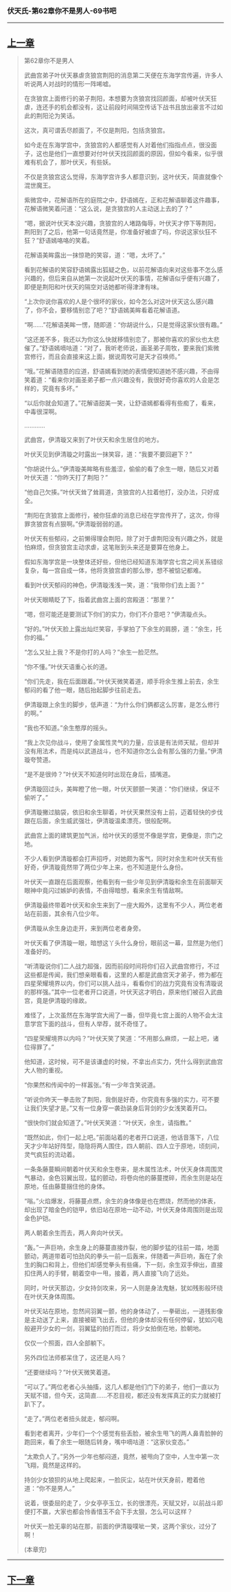 ### 伏天氏-第62章你不是男人-69书吧

--------
[上一章](./3cafa7e7a0e5e6ed6d768de961e55e7e.md)
--------


>
>
>
>第62章你不是男人
>
>武曲宫弟子叶伏天暴虐贪狼宫荆阳的消息第二天便在东海学宫传遍，许多人听说两人对战时的情形一阵唏嘘。
>
>在贪狼宫上面修行的弟子荆阳，本想要为贪狼宫找回颜面，却被叶伏天狂虐，连还手的机会都没有，这让前段时间隔空传话下战书且放出豪言不过如此的荆阳沦为笑话。
>
>这次，真可谓丢尽颜面了，不仅是荆阳，包括贪狼宫。
>
>如今走在东海学宫中，贪狼宫的人都感觉有人对着他们指指点点，很没面子，这也是他们一直想要对付叶伏天找回颜面的原因，但如今看来，似乎很难有机会了，那叶伏天，有些妖。
>
>不仅是贪狼宫这么觉得，东海学宫许多人都意识到，这叶伏天，简直就像个混世魔王。
>
>紫微宫中，花解语所在的庭院之中，舒语嫣在，正和花解语聊着这件趣事，花解语微笑着问道：“这么说，是贪狼宫的人主动送上去的了？”
>
>“嗯，据说叶伏天本没兴趣，贪狼宫的人堵路侮辱，叶伏天才停下等荆阳，荆阳到了之后，他第一句话竟然是，你准备好被虐了吗，你说这家伙狂不狂？”舒语嫣咯咯的笑着。
>
>花解语美眸露出一抹惊艳的笑容，道：“嗯，太坏了。”
>
>看到花解语的笑容舒语嫣露出狐疑之色，以前花解语向来对这些事不怎么感兴趣的，但后来自从她第一次说起叶伏天的事情，花解语似乎便有兴趣了，即便是荆阳和叶伏天的隔空对话她都听得津津有味。
>
>“上次你说你喜欢的人是个很坏的家伙，如今怎么对这叶伏天这么感兴趣了，你不会，要移情别恋了吧？”舒语嫣美眸看着花解语道。
>
>“啊……”花解语美眸一愣，随即道：“你胡说什么，只是觉得这家伙很有趣。”
>
>“这还差不多，我还以为你这么快就移情别恋了，那被你喜欢的家伙也太悲催了。”舒语嫣嘀咕道：“对了，我听老师说，画圣弟子周牧，要来我们紫微宫修行，而且会直接来这上面，据说周牧可是天才召唤师。”
>
>“哦。”花解语随意的应道，舒语嫣看到她的表情便知道她不感兴趣，不由得笑着道：“看来你对画圣弟子都一点兴趣没有，我很好奇你喜欢的人会是怎样的，究竟有多坏。”
>
>“以后你就会知道了。”花解语甜美一笑，让舒语嫣都看得有些痴了，看来，中毒很深啊。
>
>…………
>
>武曲宫，伊清璇又来到了叶伏天和余生居住的地方。
>
>叶伏天见到伊清璇之时露出一抹笑容，道：“我要不要回避下？”
>
>“你胡说什么。”伊清璇美眸略有些羞涩，偷偷的看了余生一眼，随后又对着叶伏天道：“你昨天打了荆阳？”
>
>“他自己欠揍。”叶伏天耸了耸肩道，贪狼宫的人拉着他打，没办法，只好成全。
>
>“荆阳在贪狼宫上面修行，被你狂虐的消息已经在学宫传开了，这次，你得罪贪狼宫有点狠啊。”伊清璇弱弱的道。
>
>叶伏天有些郁闷，之前懒得理会荆阳，除了对于虐荆阳没有兴趣之外，就是怕麻烦，但贪狼宫主动求虐，这笔账到头来还是要算在他身上。
>
>假如东海学宫是一块整体还好些，但他已经知道东海学宫七宫之间关系错综复杂，每一宫自成一体，他将贪狼宫虐的那么惨，想不被惦记都难。
>
>看到叶伏天郁闷的神色，伊清璇浅浅一笑，道：“我带你们去上面？”
>
>叶伏天眼睛眨了下，指着武曲宫上面的宫殿道：“那里？”
>
>“嗯，但可能还是要测试下你们的实力，你们不介意吧？”伊清璇点头。
>
>“好的。”叶伏天脸上露出灿烂笑容，手掌拍了下余生的肩膀，道：“余生，托你的福。”
>
>“怎么又扯上我？不是你打的人吗？”余生一脸茫然。
>
>“你不懂。”叶伏天语重心长的道。
>
>“你们先走，我在后面跟着。”叶伏天微笑着道，顺手将余生推上前去，余生郁闷的看了他一眼，随后抬起脚步往前走去。
>
>伊清璇跟上余生的脚步，低声道：“为什么你们俩都这么厉害，是怎么修行的啊。”
>
>“我也不知道。”余生憨厚的摇头。
>
>“我上次见你战斗，使用了金属性灵气的力量，应该是有法师天赋，但却并没有用法术，而是纯以武道战斗，也不知道你怎么会有那么强的力量。”伊清璇夸赞道。
>
>“是不是很帅？”叶伏天不知道何时出现在身后，插嘴道。
>
>伊清璇回过头，美眸瞪了他一眼，叶伏天颤颤一笑道：“你们继续，保证不偷听了。”
>
>伊清璇撇过脑袋，依旧和余生聊着，叶伏天果然没有上前，迈着轻快的步伐跟在后面，余生威武强壮，伊清璇温柔漂亮，很般配啊。
>
>武曲宫上面的建筑更加气派，给叶伏天的感觉不像是学宫，更像是，宗门之地。
>
>不少人看到伊清璇都会打声招呼，对她颇为客气，同时对余生和叶伏天有些好奇，伊清璇竟然带了两位少年上来，也不知道是什么身份。
>
>叶伏天一直跟在后面观察，他看到有一些少年见到伊清璇和余生在前面聊天眼神中竟闪过嫉妒的表情，不由得暗想，看来余生有情敌啊。
>
>伊清璇最终带着叶伏天和余生来到了一座大殿外，这里有不少人，两位老者站在前面，其余有八位少年。
>
>伊清璇从余生身边走开，来到两位老者身旁。
>
>叶伏天看了伊清璇一眼，暗想这丫头什么身份，眼前这一幕，显然是为他们准备好的。
>
>“听清璇说你们二人战力超强，因而前段时间将你们召入武曲宫修行，不过这些都是传闻，我们想亲眼看看，这里的人都是武曲宫天才弟子，修为都在四星荣耀境界以内，你们可以挑人战斗，看看你们的战力究竟有没有清璇说的那样强。”其中一位老者开口说道，叶伏天这才明白，原来他们被召入武曲宫，竟是伊清璇的缘故。
>
>难怪了，上次虽然在东海学宫大闹了一番，但毕竟七宫上面的人物不会太注意学宫下面的战斗，但有人举荐，就不奇怪了。
>
>“四星荣耀境界以内吗？”叶伏天笑了笑道：“不用那么麻烦，一起上吧，诸位得罪了。”
>
>他知道，这时候，可不是该谦虚的时候，不拿出点实力，凭什么得到武曲宫大人物的重视。
>
>“你果然和传闻中的一样嚣张。”有一少年含笑说道。
>
>“听说你昨天一拳击败了荆阳，我倒是好奇，你究竟有多强的实力，可不要让我们失望才是。”又有一位身穿一袭劲装身后背剑的少女浅笑着开口。
>
>“很快你们就会知道了。”叶伏天笑道：“叶伏天，余生，请指教。”
>
>“既然如此，你们一起上吧。”前面站着的老者开口说道，他话音落下，八位天才少年站好阵型，隐隐将两人围住，四人朝前、四人立于原地，顷刻间，灵气疯狂的流动着。
>
>一条条藤蔓瞬间朝着叶伏天和余生卷来，是木属性法术，叶伏天身体周围灵气暴动，金色羽翼出现，猛的颤动，将卷向他的藤蔓搅碎，而余生则是站在原地，任由藤蔓捆住他的身体。
>
>“嗡。”火焰爆发，将藤蔓点燃，余生的身体像是也在燃烧，然而他的体表，却出现了暗金色的铠甲，依旧站在原地一动不动，叶伏天身体周围则是出现金色护铠。
>
>两人朝着余生而去，两人奔向叶伏天。
>
>“轰。”一声巨响，余生身上的藤蔓直接炸裂，他的脚步猛的往前一踏，地面颤动，两道带着可怕劲风的拳头一前一后轰来，伴随着一声巨响，轰在了余生的胸口和背上，但他们却感觉拳头有些痛，下一刻，余生双手伸出，直接扣住两人的手臂，朝着空中一甩，接着，两人直接飞向了远处。
>
>同时，叶伏天那边，少女持剑攻来，另一人则是身法鬼魅，犹如残影般环绕在叶伏天身体周围。
>
>叶伏天站在原地，忽然间羽翼一颤，他的身体动了，一拳砸出，一道残影像是主动送了上来，直接被砸飞出去，但他的身体却没有任何停留，犹如闪电般避开少女的一剑，羽翼猛的拍打而过，将少女拍倒在地，脸朝地。
>
>仅仅一个照面，四人全部躺下。
>
>另外四位法师都呆住了，这还是人吗？
>
>“还要继续吗？”叶伏天微笑着道。
>
>“可以了。”两位老者心头抽搐，这几人都是他们门下的弟子，他们一直以为天赋不错，但今天，这简直……不忍目视，都还没有发挥真正的实力就被打趴下了。
>
>“走了。”两位老者扭头就走，郁闷啊。
>
>看到老者离开，少年们一个个感觉有些丢脸，被余生甩飞的两人鼻青脸肿的跑回来，看了余生一眼随后转身，嘴中嘀咕道：“这家伙变态。”
>
>“太欺负人了。”另外一少年也郁闷道，竟然，被甩向了空中，人生中第一次飞翔，竟然是这样的。
>
>持剑少女狼狈的从地上爬起来，一脸灰尘，站在叶伏天身前，瞪着他道：“你不是男人。”
>
>说着，很委屈的走了，少女亭亭玉立，长的很漂亮，天赋又好，以前战斗即便打不赢，大家也都会怜香惜玉不会下手太狠，怎么可以这样？
>
>叶伏天一脸无辜的站在那，前面的伊清璇噗呲一笑，这两个家伙，过分了啊！
>
>(本章完)
>
>

--------
[下一章](./b57c24d00e7612ff6e05bfd3d99e61ab.md)
--------
